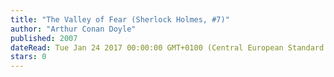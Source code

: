 ```yaml
---
title: "The Valley of Fear (Sherlock Holmes, #7)"
author: "Arthur Conan Doyle"
published: 2007
dateRead: Tue Jan 24 2017 00:00:00 GMT+0100 (Central European Standard Time)
stars: 0
---
```


